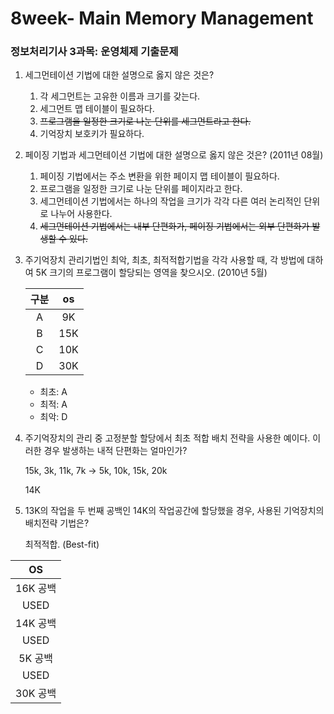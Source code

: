 # 8week- Main Memory Management

### 정보처리기사 3과목: 운영체제 기출문제

1. 세그먼테이션 기법에 대한 설명으로 옳지 않은 것은?
   1. 각 세그먼트는 고유한 이름과 크기를 갖는다.
   2. 세그먼트 맵 테이블이 필요하다.
   3. ~~프로그램을 일정한 크기로 나눈 단위를 세그먼트라고 한다.~~
   4. 기억장치 보호키가 필요하다.
   
2. 페이징 기법과 세그먼테이션 기법에 대한 설명으로 옳지 않은 것은? (2011년 08월)
   1. 페이징 기법에서는 주소 변환을 위한 페이지 맵 테이블이 필요하다.
   2. 프로그램을 일정한 크기로 나눈 단위를 페이지라고 한다.
   3. 세그먼테이션 기법에서는 하나의 작업을 크기가 각각 다른 여러 논리적인 단위로 나누어 사용한다.
   4. ~~세그먼테이션 기법에서는 내부 단편화가, 페이징 기법에서는 외부 단편화가 발생할 수 있다.~~
   
3. 주기억장치 관리기법인 최악, 최초, 최적적합기법을 각각 사용할 때, 각 방법에 대하여 5K 크기의 프로그램이 할당되는 영역을 찾으시오. (2010년 5월)

   | 구분 |  os  |
   | :--: | :--: |
   |  A   |  9K  |
   |  B   | 15K  |
   |  C   | 10K  |
   |  D   | 30K  |

   - 최초: A
   - 최적: A
   - 최악: D

4. 주기억장치의 관리 중 고정분할 할당에서 최초 적합 배치 전략을 사용한 예이다. 이러한 경우 발생하는 내적 단편화는 얼마인가?

   15k, 3k, 11k, 7k -> 5k, 10k, 15k, 20k

   14K

5. 13K의 작업을 두 번째 공백인 14K의 작업공간에 할당했을 경우, 사용된 기억장치의 배치전략 기법은?

   최적적합. (Best-fit)

|    OS    |
| :------: |
| 16K 공백 |
|   USED   |
| 14K 공백 |
|   USED   |
| 5K 공백  |
|   USED   |
| 30K 공백 |

